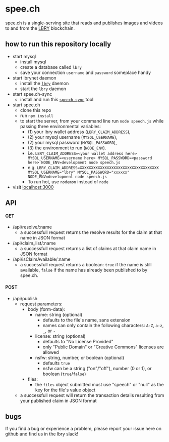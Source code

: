 # spee.ch
spee.ch is a single-serving site that reads and publishes images and videos to and from the [LBRY](https://lbry.io/) blockchain.

## how to run this repository locally
* start mysql
	* install mysql
	* create a database called `lbry`
	* save your connection `username` and `password` someplace handy
* start lbrynet daemon
	* install the [`lbry`](https://github.com/lbryio/lbry) daemon
	* start the `lbry` daemon
* start spee.ch-sync
	* install and run this [`speech-sync`](https://github.com/billbitt/spee.ch-sync) tool
* start spee.ch
	* clone this repo
	* run `npm install`
	* to start the server, from your command line run `node speech.js` while passing three environmental variables: 
		* (1) your lbry wallet address (`LBRY_CLAIM_ADDRESS`), 
		* (2) your mysql username (`MYSQL_USERNAME`),
		* (2) your mysql password (`MYSQL_PASSWORD`), 
		* (3) the environment to run (`NODE_ENV`).
		* i.e. `LBRY_CLAIM_ADDRESS=<your wallet address here> MYSQL_USERNAME=<username here> MYSQL_PASSWORD=<password here> NODE_ENV=development node speech.js`
		* e.g. `LBRY_CLAIM_ADDRESS=XXXXXXXXXXXXXXXXXXXXXXXXXXXXXXXXXXX MYSQL_USERNAME="lbry" MYSQL_PASSWORD="xxxxxx" NODE_ENV=development node speech.js`
		* To run hot, use `nodemon` instead of `node`
* visit [localhost:3000](http://localhost:3000)

## API

#### GET
* /api/resolve/:name
	* a successfull request returns the resolve results for the claim at that name in JSON format
* /api/claim_list/:name
	* a successfull request returns a list of claims at that claim name in JSON format
* /api/isClaimAvailable/:name
	* a successfull request returns a boolean: `true` if the name is still available, `false` if the name has already been published to by spee.ch.

#### POST
* /api/publish
	* request parameters:
		* body (form-data):
			* name: string (optional)
				* defaults to the file's name, sans extension
				* names can only contain the following characters: `A-Z`, `a-z`, `_`, or `-`
			* license: string (optional)
				* defaults to "No License Provided"
				* only "Public Domain" or "Creative Commons" licenses are allowed
			* nsfw: string, number, or boolean (optional)
				* defaults `true`
				* nsfw can be a string ("on"/"off"), number (0 or 1), or boolean (`true`/`false`)
		* files:
			* the `files` object submitted must use "speech" or "null" as the key for the file's value object
	* a successfull request will return the transaction details resulting from your published claim in JSON format

## bugs
If you find a bug or experience a problem, please report your issue here on github and find us in the lbry slack!
